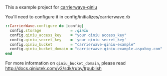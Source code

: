 This a example project for [carrierwave-qiniu](https://github.com/huobazi/carrierwave-qiniu)

You'll need to configure it in config/initializes/carrierwave.rb

```ruby
::CarrierWave.configure do |config|
  config.storage             = :qiniu
  config.qiniu_access_key    = "your qiniu access_key"
  config.qiniu_secret_key    = 'your qiniu secret_key'
  config.qiniu_bucket        = "carrierwave-qiniu-example"
  config.qiniu_bucket_domain = "carrierwave-qiniu-example.aspxboy.com"
end
```

For more information on `qiniu_bucket_domain`, please read http://docs.qiniutek.com/v2/sdk/ruby/#publish